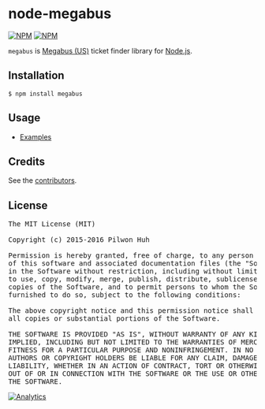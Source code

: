 # node-megabus

[![NPM](https://nodei.co/npm/megabus.png?downloads=false&stars=false)](https://npmjs.org/package/megabus) [![NPM](https://nodei.co/npm-dl/megabus.png?months=6)](https://npmjs.org/package/megabus)

`megabus` is [Megabus (US)](http://us.megabus.com/) ticket finder library for [Node.js](http://nodejs.org/).


## Installation

    $ npm install megabus


## Usage

* [Examples](https://github.com/pilwon/node-ib/tree/master/examples)


## Credits

  See the [contributors](https://github.com/pilwon/node-megabus/graphs/contributors).


## License

<pre>
The MIT License (MIT)

Copyright (c) 2015-2016 Pilwon Huh

Permission is hereby granted, free of charge, to any person obtaining a copy
of this software and associated documentation files (the "Software"), to deal
in the Software without restriction, including without limitation the rights
to use, copy, modify, merge, publish, distribute, sublicense, and/or sell
copies of the Software, and to permit persons to whom the Software is
furnished to do so, subject to the following conditions:

The above copyright notice and this permission notice shall be included in
all copies or substantial portions of the Software.

THE SOFTWARE IS PROVIDED "AS IS", WITHOUT WARRANTY OF ANY KIND, EXPRESS OR
IMPLIED, INCLUDING BUT NOT LIMITED TO THE WARRANTIES OF MERCHANTABILITY,
FITNESS FOR A PARTICULAR PURPOSE AND NONINFRINGEMENT. IN NO EVENT SHALL THE
AUTHORS OR COPYRIGHT HOLDERS BE LIABLE FOR ANY CLAIM, DAMAGES OR OTHER
LIABILITY, WHETHER IN AN ACTION OF CONTRACT, TORT OR OTHERWISE, ARISING FROM,
OUT OF OR IN CONNECTION WITH THE SOFTWARE OR THE USE OR OTHER DEALINGS IN
THE SOFTWARE.
</pre>

[![Analytics](https://ga-beacon.appspot.com/UA-47034562-28/node-megabus/readme?pixel)](https://github.com/pilwon/node-megabus)

